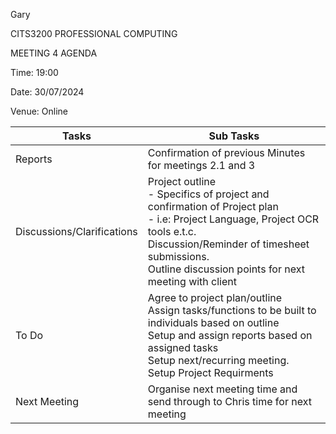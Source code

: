 Gary

CITS3200 PROFESSIONAL COMPUTING

MEETING 4 AGENDA

Time: 19:00

Date: 30/07/2024

Venue: Online

| Tasks                      | Sub Tasks                                                                                                                                                                          |
| -------------------------- | ---------------------------------------------------------------------------------------------------------------------------------------------------------------------------------- |
| Reports                    | Confirmation of previous Minutes for meetings 2.1 and 3<br>                                                                                                                           |
| Discussions/Clarifications | Project outline <br> - Specifics of project and confirmation of Project plan <br> - i.e: Project Language, Project OCR tools e.t.c. <br> Discussion/Reminder of timesheet submissions. <br> Outline discussion points for next meeting with client|
| To Do                      | Agree to project plan/outline<br> Assign tasks/functions to be built to individuals based on outline<br> Setup and assign reports based on assigned tasks<br> Setup next/recurring meeting. <br> Setup Project Requirments |
| Next Meeting               | Organise next meeting time and send through to Chris time for next meeting                                                                                                         |
